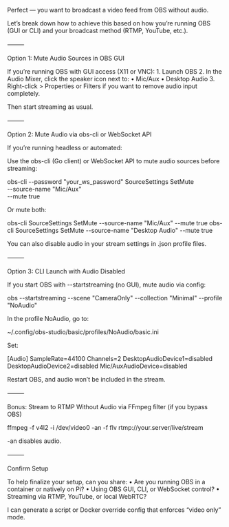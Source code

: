 Perfect — you want to broadcast a video feed from OBS without audio.

Let’s break down how to achieve this based on how you’re running OBS (GUI or CLI) and your broadcast method (RTMP, YouTube, etc.).

⸻

Option 1: Mute Audio Sources in OBS GUI

If you’re running OBS with GUI access (X11 or VNC):
	1.	Launch OBS
	2.	In the Audio Mixer, click the speaker icon next to:
	•	Mic/Aux
	•	Desktop Audio
	3.	Right-click > Properties or Filters if you want to remove audio input completely.

Then start streaming as usual.

⸻

Option 2: Mute Audio via obs-cli or WebSocket API

If you’re running headless or automated:

Use the obs-cli (Go client) or WebSocket API to mute audio sources before streaming:

obs-cli --password "your_ws_password" SourceSettings SetMute \
  --source-name "Mic/Aux" \
  --mute true

Or mute both:

obs-cli SourceSettings SetMute --source-name "Mic/Aux" --mute true
obs-cli SourceSettings SetMute --source-name "Desktop Audio" --mute true

You can also disable audio in your stream settings in .json profile files.

⸻

Option 3: CLI Launch with Audio Disabled

If you start OBS with --startstreaming (no GUI), mute audio via config:

obs --startstreaming --scene "CameraOnly" --collection "Minimal" --profile "NoAudio"

In the profile NoAudio, go to:

~/.config/obs-studio/basic/profiles/NoAudio/basic.ini

Set:

[Audio]
SampleRate=44100
Channels=2
DesktopAudioDevice1=disabled
DesktopAudioDevice2=disabled
Mic/AuxAudioDevice=disabled

Restart OBS, and audio won’t be included in the stream.

⸻

Bonus: Stream to RTMP Without Audio via FFmpeg filter (if you bypass OBS)

ffmpeg -f v4l2 -i /dev/video0 -an -f flv rtmp://your.server/live/stream

-an disables audio.

⸻

Confirm Setup

To help finalize your setup, can you share:
	•	Are you running OBS in a container or natively on Pi?
	•	Using OBS GUI, CLI, or WebSocket control?
	•	Streaming via RTMP, YouTube, or local WebRTC?

I can generate a script or Docker override config that enforces “video only” mode.